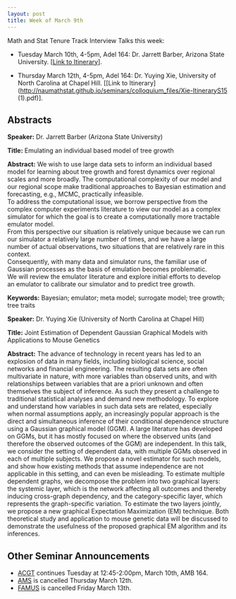```yaml
---
layout: post
title: Week of March 9th
---
```


Math and Stat Tenure Track Interview Talks this week:

- Tuesday  March 10th, 4-5pm, Adel 164: Dr. Jarrett Barber, Arizona State University. [[Link to Itinerary](http://naumathstat.github.io/seminars/colloquium_files/Barber-ItineraryS15.pdf)].

- Thursday March 12th, 4-5pm, Adel 164: Dr. Yuying Xie, University of North Carolina at Chapel Hill. [[Link to Itinerary](http://naumathstat.github.io/seminars/colloquium_files/Xie-ItineraryS15 (1).pdf)].

## Abstracts ##

**Speaker:** Dr. Jarrett Barber (Arizona State University)

**Title:** Emulating an individual based model of tree growth

**Abstract:** We wish to use large data sets to inform an individual based model for learning about tree growth and forest dynamics
over regional scales and more broadly.  The computational complexity of our model and our
regional scope make traditional approaches to Bayesian estimation and forecasting, e.g., MCMC, practically infeasible.  
To address the computational issue, we borrow perspective from the complex computer experiments literature to
view our model as a complex simulator for which the goal is to create a computationally more tractable emulator model.  
From this perspective our situation is relatively unique because we can run our simulator a relatively large number of times,
and we have a large number of actual observations, two situations that are relatively rare in this context.  
Consequently, with many data and simulator runs,
the familiar use of Gaussian processes as the basis of emulation becomes problematic.  
We will review the
emulator literature and explore initial efforts to develop an emulator to calibrate our simulator and to predict tree growth.

**Keywords:** Bayesian; emulator; meta model; surrogate model; tree growth; tree traits


**Speaker:** Dr. Yuying Xie (University of North Carolina at Chapel Hill)

**Title:** Joint Estimation of Dependent Gaussian Graphical Models with Applications to Mouse Genetics

**Abstract:**  The advance of technology in recent years has led to an explosion of data in many fields, including biological science, social networks and financial engineering. The resulting data sets are often multivariate in nature, with more variables than observed units, and with relationships between variables that are a priori unknown and often themselves the subject of inference. As such they present a challenge to traditional statistical analyses and demand new methodology. To explore and understand how variables in such data sets are related, especially when normal assumptions apply, an increasingly popular approach is the direct and simultaneous inference of their conditional dependence structure using a Gaussian graphical model (GGM). A large literature has developed on GGMs, but it has mostly focused on where the observed units (and therefore the observed outcomes of the GGM) are independent. In this talk, we consider the setting of dependent data, with multiple GGMs observed in each of multiple subjects. We propose a novel estimator for such models, and show how existing methods that assume independence are not applicable in this setting, and can even be misleading.  To estimate multiple dependent graphs, we decompose the problem into two graphical layers: the systemic layer, which is the network affecting all outcomes and thereby inducing cross-graph dependency, and the category-specific layer, which represents the graph-specific variation. To estimate the two layers jointly, we propose a new graphical Expectation Maximization (EM) technique.  Both theoretical study and application to mouse genetic data will be discussed to demonstrate the usefulness of the proposed graphical EM algorithm and its inferences.

## Other Seminar Announcements ##

- [ACGT](acgtSpring2015) continues Tuesday at 12:45-2:00pm, March 10th, AMB 164.  
- [AMS](amsSpring2015) is cancelled Thursday March 12th.
- [FAMUS](famusSpring2015) is cancelled Friday March 13th.
